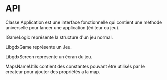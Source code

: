 # API

Classe Application est une interface fonctionnelle qui contient
une méthode universelle pour lancer une application (éditeur ou jeu).

IGameLogic représente la structure d'un jeu normal.

LibgdxGame représente un Jeu.

LibgdxScreen représente un écran du jeu.

MapsNameUtils contient des constantes pouvant être utilisés par le créateur
pour ajouter des propriétés a la map.